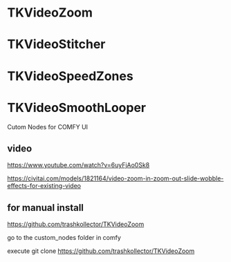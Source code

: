 # TKVideoZoom   
# TKVideoStitcher   
# TKVideoSpeedZones  
# TKVideoSmoothLooper

Cutom Nodes for COMFY UI

## video
https://www.youtube.com/watch?v=6uyFjAo0Sk8

https://civitai.com/models/1821164/video-zoom-in-zoom-out-slide-wobble-effects-for-existing-video




for manual install
---------------------
https://github.com/trashkollector/TKVideoZoom

go to the custom_nodes folder in comfy

execute 
git clone https://github.com/trashkollector/TKVideoZoom




